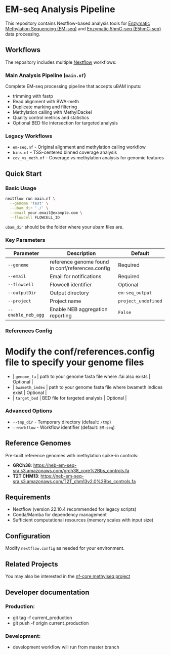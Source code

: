 # EM-seq Analysis Pipeline

This repository contains Nextflow-based analysis tools for [Enzymatic Methylation Sequencing (EM-seq)](https://www.neb.com/products/e7120-nebnext-enzymatic-methyl-seq-kit) and [Enzymatic 5hmC-seq (E5hmC-seq)](https://www.neb.com/en-us/products/e3350nebnext-enzymatic-methyl-seq-5hmc-kit) data processing.

## Workflows

The repository includes multiple [Nextflow](https://www.nextflow.io/) workflows:

### Main Analysis Pipeline (`main.nf`)
Complete EM-seq processing pipeline that accepts uBAM inputs:
- trimming with fastp 
- Read alignment with BWA-meth
- Duplicate marking and filtering  
- Methylation calling with MethylDackel
- Quality control metrics and statistics
- Optional BED file intersection for targeted analysis

### Legacy Workflows
- `em-seq.nf` - Original alignment and methylation calling workflow
- `bins.nf` - TSS-centered binned coverage analysis
- `cov_vs_meth.nf` - Coverage vs methylation analysis for genomic features

## Quick Start

### Basic Usage
```bash
nextflow run main.nf \
  --genome 'test' \
  --ubam_dir './' \
  --email your.email@example.com \
  --flowcell FLOWCELL_ID
```
`ubam_dir` should be the folder where your ubam files are.

### Key Parameters

| Parameter | Description | Default |
|-----------|-------------|---------|
| `--genome` | reference genome found in conf/references.config | Required |
| `--email` | Email for notifications | Required |
| `--flowcell` | Flowcell identifier | Optional |
| `--outputDir` | Output directory | `em-seq_output` |
| `--project` | Project name | `project_undefined` |
| `--enable_neb_agg` | Enable NEB aggregation reporting | `False` |

### References Config
# Modify the conf/references.config file to specify your genome files
- | `genome_fa` | path to your genome fasta file where .fai also exists | Optional | 
- | `bwameth_index` | path to your genome fasta file where bwameth indices exist | Optional | 
- | `target_bed` | BED file for targeted analysis | Optional | 


### Advanced Options
- `--tmp_dir` - Temporary directory (default: `/tmp`)
- `--workflow` - Workflow identifier (default: `EM-seq`)

## Reference Genomes

Pre-built reference genomes with methylation spike-in controls:
- **GRCh38**: https://neb-em-seq-sra.s3.amazonaws.com/grch38_core%2Bbs_controls.fa
- **T2T CHM13**: https://neb-em-seq-sra.s3.amazonaws.com/T2T_chm13v2.0%2Bbs_controls.fa

## Requirements

- Nextflow (version 22.10.4 recommended for legacy scripts)
- Conda/Mamba for dependency management
- Sufficient computational resources (memory scales with input size)

## Configuration

Modify `nextflow.config` as needed for your environment.

## Related Projects

You may also be interested in the [nf-core methylseq project](https://nf-co.re/methylseq/2.5.0)

## Developer documentation
### Production:
 - git tag -f current_production
 - git push -f origin current_production

 ### Development:
 - development workflow will run from master branch

